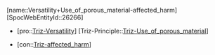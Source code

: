 ﻿---
type: TrizContradiction
aliases:
- Versatility+Use_of_porous_material-affected_harm
license: CC BY-SA 4.0
copyright: https://github.com/SpocWeb
IsDeleted: false
IsReadOnly: false
Confidential: public
tags: 
- Triz/Contradiction
---
[name::Versatility+Use_of_porous_material-affected_harm]
[SpocWebEntityId::26266]
+ [pro::[Triz-Versatility](tech/Triz/Parameter/Triz-Versatility.md)]
[Triz-Principle::[Triz-Use_of_porous_material](tech/Triz/Principle/Triz-Use_of_porous_material.md)]
- [con::[Triz-affected_harm](tech/Triz/Parameter/Triz-affected_harm.md)]

